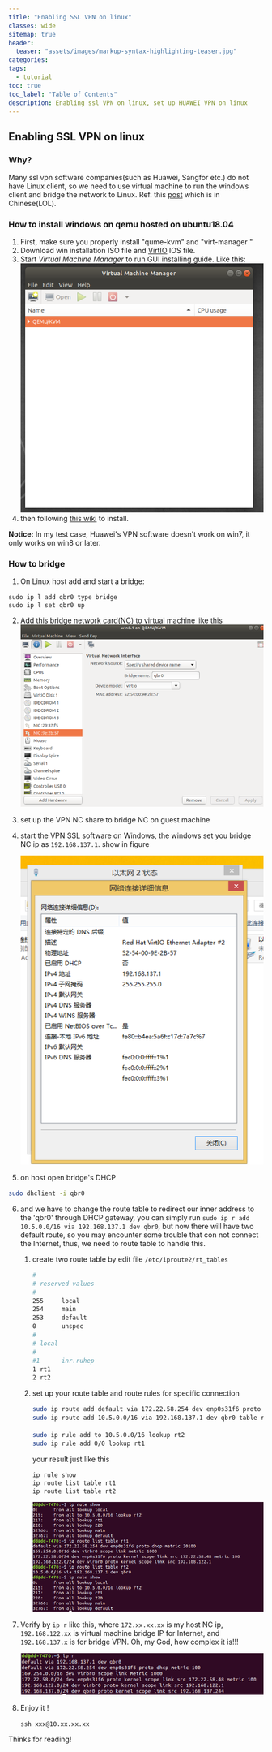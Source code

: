 ```yaml
---
title: "Enabling SSL VPN on linux"
classes: wide
sitemap: true
header:
  teaser: "assets/images/markup-syntax-highlighting-teaser.jpg"
categories:
tags:
  - tutorial
toc: true
toc_label: "Table of Contents"
description: Enabling ssl VPN on linux, set up HUAWEI VPN on linux
---
```


## Enabling SSL VPN on linux

### Why?

Many ssl vpn software companies(such as Huawei, Sangfor etc.) do not have Linux client,  so we need to use virtual  machine to run the windows client and bridge the network to Linux. Ref. this [post](<https://zsrkmyn.github.io/how-to-use-sangfor-sslvpn-in-linux.html>) which is in Chinese(LOL). 

### How to install windows on qemu hosted on ubuntu18.04

1. First, make sure you properly install "qume-kvm" and "virt-manager "
2. Download win installation ISO file and [VirtIO](<https://fedoraproject.org/wiki/Windows_Virtio_Drivers>) IOS file.
3. Start *Virtual Machine Manager* to run GUI installing guide.  Like this:![Virtual Machine Manager](../assets/images/vpn_post/1555035639703.png)
4. then following [this wiki](<https://github.com/hpaluch/hpaluch.github.io/wiki/Install-Windows7-on-KVM-Qemu>) to install.

**Notice:** In my test case, Huawei's VPN software doesn't work on win7, it only works on win8 or later.

### How to bridge

1. On Linux host add and start a bridge:

```
sudo ip l add qbr0 type bridge
sudo ip l set qbr0 up
```

2. Add this bridge network card(NC) to virtual machine like this![1555061415008](../assets/images/vpn_post/1555061415008.png)

3. set up the VPN NC share to bridge NC on guest machine

4. start the VPN SSL software on Windows, the windows set you bridge NC ip as `192.168.137.1`. show in figure

   ![1555062668324](../assets/images/vpn_post/1555062668324.png)

5. on host open bridge's DHCP 
```bash
sudo dhclient -i qbr0
```
6. and we have to change the route table to redirect our inner address to the 'qbr0' through DHCP gateway, you can simply run `sudo ip r add 10.5.0.0/16 via 192.168.137.1 dev qbr0`, but now there will have two default route, so you may encounter some trouble that con not connect the Internet, thus, we need to route table to handle this.

   1. create two route table by edit file `/etc/iproute2/rt_tables` 

      ```bash
      #
      # reserved values
      #
      255     local
      254     main
      253     default
      0       unspec
      #
      # local
      #
      #1      inr.ruhep
      1 rt1
      2 rt2
      ```

   2. set up your route table and route rules for specific connection

      ```bash
      sudo ip route add default via 172.22.58.254 dev enp0s31f6 proto dhcp metric 100  table rt1
      sudo ip route add 10.5.0.0/16 via 192.168.137.1 dev qbr0 table rt2
      
      sudo ip rule add to 10.5.0.0/16 lookup rt2
      sudo ip rule add 0/0 lookup rt1
      ```

      your result just like this

      ```
      ip rule show
      ip route list table rt1
      ip route list table rt2
      ```

      ![1555488272293](../assets/images/vpn_post/route.png)

7. Verify by  `ip r` like this, where  `172.xx.xx.xx` is my host NC ip, `192.168.122.xx` is virtual machine bridge IP for Internet, and `192.168.137.x` is for bridge VPN. Oh, my God, how complex it is!!!

   ![route2](../assets/images/vpn_post/route2.png)

8. Enjoy it !

   `ssh xxx@10.xx.xx.xx` 



Thinks for reading!
